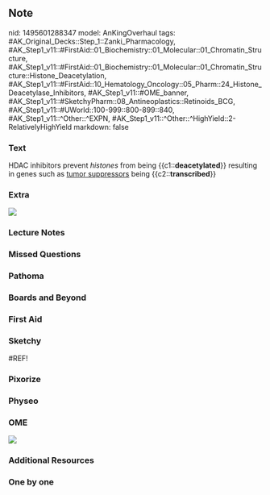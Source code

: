 ## Note
nid: 1495601288347
model: AnKingOverhaul
tags: #AK_Original_Decks::Step_1::Zanki_Pharmacology, #AK_Step1_v11::#FirstAid::01_Biochemistry::01_Molecular::01_Chromatin_Structure, #AK_Step1_v11::#FirstAid::01_Biochemistry::01_Molecular::01_Chromatin_Structure::Histone_Deacetylation, #AK_Step1_v11::#FirstAid::10_Hematology_Oncology::05_Pharm::24_Histone_Deacetylase_Inhibitors, #AK_Step1_v11::#OME_banner, #AK_Step1_v11::#SketchyPharm::08_Antineoplastics::Retinoids_BCG, #AK_Step1_v11::#UWorld::100-999::800-899::840, #AK_Step1_v11::^Other::^EXPN, #AK_Step1_v11::^Other::^HighYield::2-RelativelyHighYield
markdown: false

### Text
<div>
  <!--anki-->
  <div>
    HDAC inhibitors prevent <i>histones</i> from being
    {{c1::<b>deacetylated</b>}} resulting in genes such as <u>tumor
    suppressors</u> being {{c2::<b>transcribed</b>}}
  </div>
</div>

### Extra
<img src="722524-fig1.jpg">

### Lecture Notes


### Missed Questions


### Pathoma


### Boards and Beyond


### First Aid


### Sketchy
#REF!

### Pixorize


### Physeo


### OME
<div class="ome-widget">
  <a href="https://onlinemeded.org?ref=anki"><img src=
  "_OME_AnkiFlashcards_General_7.png"></a>
</div>

### Additional Resources


### One by one

